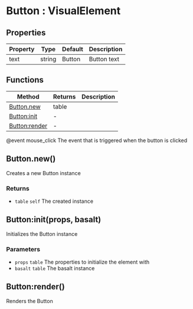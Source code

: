 # Button : VisualElement

## Properties

|Property|Type|Default|Description|
|---|---|---|---|
|text|string|Button|Button text

## Functions

|Method|Returns|Description|
|---|---|---|
|[Button.new](#Button.new)|table|
|[Button:init](#Button:init)|-|
|[Button:render](#Button:render)|-|

@event mouse_click The event that is triggered when the button is clicked
## Button.new()
Creates a new Button instance

### Returns
* `table` `self` The created instance

## Button:init(props, basalt)
Initializes the Button instance

### Parameters
* `props` `table` The properties to initialize the element with
* `basalt` `table` The basalt instance

## Button:render()
Renders the Button

